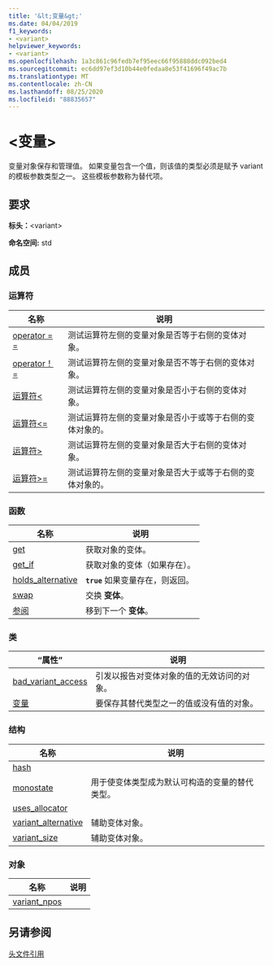 ```yaml
---
title: '&lt;变量&gt;'
ms.date: 04/04/2019
f1_keywords:
- <variant>
helpviewer_keywords:
- <variant>
ms.openlocfilehash: 1a3c861c96fedb7ef95eec66f95888ddc092bed4
ms.sourcegitcommit: ec6dd97ef3d10b44e0fedaa8e53f41696f49ac7b
ms.translationtype: MT
ms.contentlocale: zh-CN
ms.lasthandoff: 08/25/2020
ms.locfileid: "88835657"
---
```

# <a name="ltvariantgt"></a>&lt;变量&gt;

变量对象保存和管理值。 如果变量包含一个值，则该值的类型必须是赋予 variant 的模板参数类型之一。 这些模板参数称为替代项。

## <a name="requirements"></a>要求

**标头：**\<variant>

**命名空间:** std

## <a name="members"></a>成员

### <a name="operators"></a>运算符

|名称|说明|
|-|-|
|[operator = =](../standard-library/forward-list-operators.md#op_eq_eq)|测试运算符左侧的变量对象是否等于右侧的变体对象。|
|[operator！ =](../standard-library/forward-list-operators.md#op_neq)|测试运算符左侧的变量对象是否不等于右侧的变体对象。|
|[运算符<](../standard-library/forward-list-operators.md#op_lt)|测试运算符左侧的变量对象是否小于右侧的变体对象。|
|[运算符<=](../standard-library/forward-list-operators.md#op_lt_eq)|测试运算符左侧的变量对象是否小于或等于右侧的变体对象的。|
|[运算符>](../standard-library/forward-list-operators.md#op_gt)|测试运算符左侧的变量对象是否大于右侧的变体对象。|
|[运算符>=](../standard-library/forward-list-operators.md#op_lt_eq)|测试运算符左侧的变量对象是否大于或等于右侧的变体对象的。|

### <a name="functions"></a>函数

|名称|说明|
|-|-|
|[get](../standard-library/variant-functions.md#get)|获取对象的变体。|
|[get_if](../standard-library/variant-functions.md#get_if)|获取对象的变体（如果存在）。|
|[holds_alternative](../standard-library/variant-functions.md#holds_alternative)|**`true`** 如果变量存在，则返回。|
|[swap](../standard-library/variant-functions.md#swap)|交换 **变体**。|
|[参阅](../standard-library/variant-functions.md#visit)|移到下一个 **变体**。|

### <a name="classes"></a>类

|“属性”|说明|
|-|-|
|[bad_variant_access](../standard-library/bad-variant-access-class.md)|引发以报告对变体对象的值的无效访问的对象。|
|[变量](../standard-library/variant.md)|要保存其替代类型之一的值或没有值的对象。|

### <a name="structs"></a>结构

|名称|说明|
|-|-|
|[hash](../standard-library/hash-structure.md)||
|[monostate](../standard-library/monostate-structure.md)|用于使变体类型成为默认可构造的变量的替代类型。|
|[uses_allocator](../standard-library/uses-allocator-structure.md)||
|[variant_alternative](../standard-library/variant-alternative-structure.md)|辅助变体对象。|
|[variant_size](../standard-library/variant-size-structure.md)|辅助变体对象。|

### <a name="objects"></a>对象

|名称|说明|
|-|-|
|[variant_npos](../standard-library/variant-functions.md#variant_npos)||

## <a name="see-also"></a>另请参阅

[头文件引用](../standard-library/cpp-standard-library-header-files.md)
